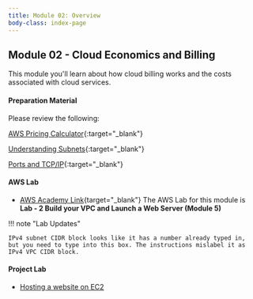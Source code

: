 ```yaml
---
title: Module 02: Overview
body-class: index-page
---
```


<!-- ![Monolithic App]({{URLROOT}}/shared/img/aws-monolithic.png)
*[Photo by Dall-E-3](https://openai.com/dall-e-3)* -->

## Module 02 - Cloud Economics and Billing

This module you'll learn about how cloud billing works and the costs associated with cloud services.


#### Preparation Material

Please review the following:

[AWS Pricing Calculator](https://calculator.aws/){:target="_blank"}

[Understanding Subnets](https://www.techopedia.com/6/28587/internet/8-steps-to-understanding-ip-subnetting){:target="_blank"}

[Ports and TCP/IP](https://www.geeksforgeeks.org/tcp-ip-ports-and-its-applications/){:target="_blank"}

#### AWS Lab

* [AWS Academy Link](https://awsacademy.instructure.com){target="_blank"} The AWS Lab for this module is **Lab - 2 Build your VPC and Launch a Web Server (Module 5)**

!!! note "Lab Updates"

    IPv4 subnet CIDR block looks like it has a number already typed in, but you need to type into this box. The instructions mislabel it as IPv4 VPC CIDR block.

#### Project Lab

* [Hosting a website on EC2](./project-lab.html)

<!-- #### Additional Materials -->

<!-- * [Individual Reflection Template]({{URLROOT}}/course/reflection.docx) -->

<!-- #### Hints and Helps

* [Hints](./hints.html) -->